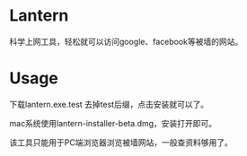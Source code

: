 # Lantern
科学上网工具，轻松就可以访问google、facebook等被墙的网站。
# Usage
下载lantern.exe.test  去掉test后缀，点击安装就可以了。

mac系统使用lantern-installer-beta.dmg，安装打开即可。


该工具只能用于PC端浏览器浏览被墙网站，一般查资料够用了。